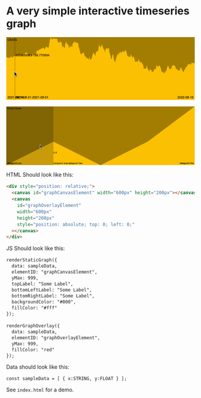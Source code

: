 # A very simple interactive timeseries graph

![](https://raw.githubusercontent.com/ehmorris/very-simple-interactive-timeseries-graph/readme/demo1.gif)

![](https://raw.githubusercontent.com/ehmorris/very-simple-interactive-timeseries-graph/readme/demo2.gif)

HTML Should look like this:

``` HTML
<div style="position: relative;">
  <canvas id="graphCanvasElement" width="600px" height="200px"></canvas>
  <canvas
    id="graphOverlayElement"
    width="600px"
    height="200px"
    style="position: absolute; top: 0; left: 0;"
  ></canvas>
</div>
```

JS Should look like this:

``` JS
renderStaticGraph({
  data: sampleData,
  elementID: "graphCanvasElement",
  yMax: 999,
  topLabel: "Some Label",
  bottomLeftLabel: "Some Label",
  bottomRightLabel: "Some Label",
  backgroundColor: "#000",
  fillColor: "#fff"
});

renderGraphOverlay({
  data: sampleData,
  elementID: "graphOverlayElement",
  yMax: 999,
  fillColor: "red"
});
```

Data should look like this:

``` JS
const sampleData = [ { x:STRING, y:FLOAT } ];
```

See `index.html` for a demo.
